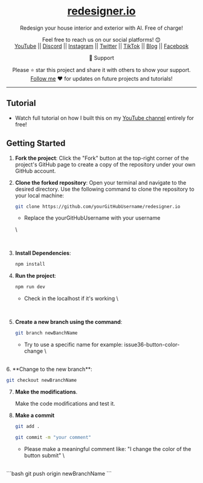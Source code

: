 <div align="center">
  
  <h1><a href="https://www.redesigner.io/">redesigner.io</a></h1>

Redesign your house interior and exterior with AI.
Free of charge!</span>

Feel free to reach us on our social platforms! 😊 <br />
<a href="https://www.youtube.com/@bgwebagency">YouTube</a> || <a href="https://discord.com/invite/62VR3MMCVm">Discord</a> || <a href="https://www.instagram.com/bgwebagency">Instagram</a> || <a href="https://www.twitter.com/kirankdash">Twitter</a> || <a href="https://www.tiktok.com/@bgwebagency">TikTok</a> || <a href="https://www.bgwebagency.in">Blog</a> || <a href="https://www.facebook.com/bgwebagency">Facebook</a>

🙏 Support

Please ⭐️ star this project and share it with others to show your support. [Follow me](https://github.com/kirandash) ❤️ for updates on future projects and tutorials!

---

</div>

## Tutorial

- Watch full tutorial on how I built this on my [YouTube channel](https://youtu.be/4YXUGuo9OM4) entirely for free!


## Getting Started

1. **Fork the project**: Click the "Fork" button at the top-right corner of the project's GitHub page to create a copy of the repository under your own GitHub account.

2. **Clone the forked repository**: Open your terminal and navigate to the desired directory. Use the following command to clone the repository to your local machine:

   ```bash
   git clone https://github.com/yourGitHubUsername/redesigner.io 
   ```

   * Replace the yourGitHubUsername with your username

   \
<br>

3. **Install Dependencies**: 

   ```bash
   npm install
   ```

4. **Run the project**: 

   ```bash
   npm run dev
   ```
   * Check in the localhost if it's working
   \
<br>

5. **Create a new branch using the command**: 

   ```bash
   git branch newBanchName
   ```
   * Try to use a specific name for example: issue36-button-color-change
\
<br>
6. **Change to the new branch**: 

   ```bash
   git checkout newBranchName
   ```

7. **Make the modifications**.

   Make the code modifications and test it.

8. **Make a commit**

   ```bash
   git add .
   ```
   ```bash
   git commit -m "your comment"
   ```
   * Please make a meaningful comment like: "I change the color of the button submit"
   \
<br>
   ```bash
   git push origin newBranchName
   ```
